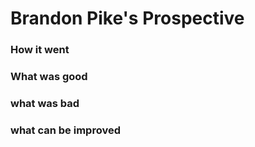 # Brandon Pike's Prospective

### How it went

### What was good

### what was bad

### what can be improved